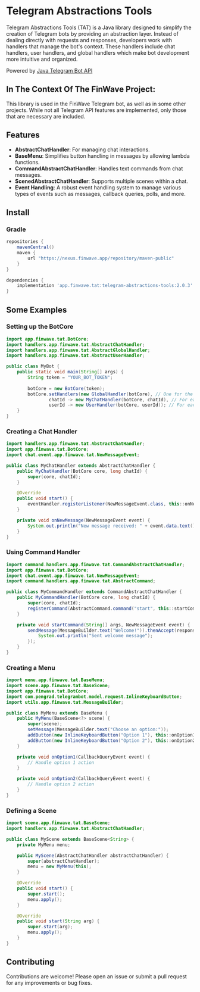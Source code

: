# Telegram Abstractions Tools

Telegram Abstractions Tools (TAT) is a Java library designed to simplify the creation of Telegram bots by providing an abstraction layer. Instead of dealing directly with requests and responses, developers work with handlers that manage the bot's context. These handlers include chat handlers, user handlers, and global handlers which make bot development more intuitive and organized.

Powered by [Java Telegram Bot API](https://github.com/pengrad/java-telegram-bot-api)

## In The Context Of The FinWave Project:

This library is used in the FinWave Telegram bot, as well as in some other projects. While not all Telegram API features are implemented, only those that are necessary are included.

## Features

- **AbstractChatHandler**: For managing chat interactions.
- **BaseMenu**: Simplifies button handling in messages by allowing lambda functions.
- **CommandAbstractChatHandler**: Handles text commands from chat messages.
- **ScenedAbstractChatHandler**: Supports multiple scenes within a chat.
- **Event Handling**: A robust event handling system to manage various types of events such as messages, callback queries, polls, and more.

## Install
### Gradle

```gradle
repositories {
    mavenCentral()
    maven {
        url "https://nexus.finwave.app/repository/maven-public"
    }
}

dependencies {
    implementation 'app.finwave.tat:telegram-abstractions-tools:2.0.3'
}
```

## Some Examples

### Setting up the BotCore

```java
import app.finwave.tat.BotCore;
import handlers.app.finwave.tat.AbstractChatHandler;
import handlers.app.finwave.tat.AbstractGlobalHandler;
import handlers.app.finwave.tat.AbstractUserHandler;

public class MyBot {
    public static void main(String[] args) {
        String token = "YOUR_BOT_TOKEN";
        
        botCore = new BotCore(token);
        botCore.setHandlers(new GlobalHandler(botCore), // One for the whole bot
                chatId -> new MyChatHandler(botCore, chatId), // For each user
                userId -> new UserHandler(botCore, userId)); // For each chat
    }
}
```

### Creating a Chat Handler

```java
import handlers.app.finwave.tat.AbstractChatHandler;
import app.finwave.tat.BotCore;
import chat.event.app.finwave.tat.NewMessageEvent;

public class MyChatHandler extends AbstractChatHandler {
    public MyChatHandler(BotCore core, long chatId) {
        super(core, chatId);
    }

    @Override
    public void start() {
        eventHandler.registerListener(NewMessageEvent.class, this::onNewMessage);
    }

    private void onNewMessage(NewMessageEvent event) {
        System.out.println("New message received: " + event.data.text());
    }
}
```

### Using Command Handler

```java
import command.handlers.app.finwave.tat.CommandAbstractChatHandler;
import app.finwave.tat.BotCore;
import chat.event.app.finwave.tat.NewMessageEvent;
import command.handlers.app.finwave.tat.AbstractCommand;

public class MyCommandHandler extends CommandAbstractChatHandler {
    public MyCommandHandler(BotCore core, long chatId) {
        super(core, chatId);
        registerCommand(AbstractCommand.command("start", this::startCommand));
    }

    private void startCommand(String[] args, NewMessageEvent event) {
        sendMessage(MessageBuilder.text("Welcome!")).thenAccept(response -> {
            System.out.println("Sent welcome message");
        });
    }
}
```

### Creating a Menu

```java
import menu.app.finwave.tat.BaseMenu;
import scene.app.finwave.tat.BaseScene;
import app.finwave.tat.BotCore;
import com.pengrad.telegrambot.model.request.InlineKeyboardButton;
import utils.app.finwave.tat.MessageBuilder;

public class MyMenu extends BaseMenu {
    public MyMenu(BaseScene<?> scene) {
        super(scene);
        setMessage(MessageBuilder.text("Choose an option:"));
        addButton(new InlineKeyboardButton("Option 1"), this::onOption1);
        addButton(new InlineKeyboardButton("Option 2"), this::onOption2);
    }

    private void onOption1(CallbackQueryEvent event) {
        // Handle option 1 action
    }

    private void onOption2(CallbackQueryEvent event) {
        // Handle option 2 action
    }
}
```

### Defining a Scene

```java
import scene.app.finwave.tat.BaseScene;
import handlers.app.finwave.tat.AbstractChatHandler;

public class MyScene extends BaseScene<String> {
    private MyMenu menu;

    public MyScene(AbstractChatHandler abstractChatHandler) {
        super(abstractChatHandler);
        menu = new MyMenu(this);
    }

    @Override
    public void start() {
        super.start();
        menu.apply();
    }

    @Override
    public void start(String arg) {
        super.start(arg);
        menu.apply();
    }
}
```

## Contributing

Contributions are welcome! Please open an issue or submit a pull request for any improvements or bug fixes.